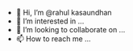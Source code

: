 - 👋 Hi, I’m @rahul kasaundhan
- 👀 I’m interested in ...
- 💞️ I’m looking to collaborate on ...
- 📫 How to reach me ...

<!---
rahulkumar6894/rahulkumar6894 is a ✨ special ✨ repository because its `README.md` (this file) appears on your GitHub profile.
You can click the Preview link to take a look at your changes.
--->
